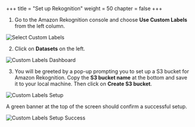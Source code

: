 +++
title = "Set up Rekognition"
weight = 50
chapter = false
+++

1. Go to the Amazon Rekognition console and choose **Use Custom Labels** from the left column.

![Select Custom Labels](/custom-labels-select.png?classes=border)

2. Click on **Datasets** on the left.

![Custom Labels Dashboard](/custom-labels-dash.png?classes=border)

3. You will be greeted by a pop-up prompting you to set up a S3 bucket for Amazon Rekognition. Copy the **S3 bucket name** at the bottom and save it to your local machine. Then click on **Create S3 bucket**.

![Custom Labels Setup](/custom-labels-setup.png?classes=border)

A green banner at the top of the screen should confirm a successful setup.

![Custom Labels Setup Success](/setup-success.png?classes=border)

